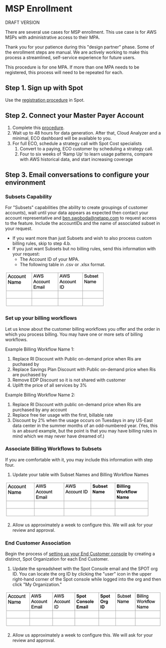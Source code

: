 # MSP Enrollment

DRAFT VERSION

There are several use cases for MSP enrollment. This use case is for AWS MSPs with administrative access to their MPA.

Thank you for your patience during this "design partner" phase. Some of the enrollment steps are manual. We are actively working to make this process a streamlined, self-service experience for future users.

This procedure is for one MPA. If more than one MPA needs to be registered, this process will need to be repeated for each.

## Step 1. Sign up with Spot

Use the [registration procedure](https://console.spotinst.com/spt/auth/signUp) in Spot.

## Step 2. Connect your Master Payer Account

1. Complete this [procedure](https://docs.spot.io/cloud-analyzer/getting-started/connect-your-aws-master-payer-account-existing-customer).
2. Wait up to 48 hours for data generation. After that, Cloud Analyzer and a minimal, ECO dashboard will be available to you.
3. For full ECO, schedule a strategy call with Spot Cost specialists
   1. Convert to a paying, ECO customer by scheduling a strategy call.
   2. Four to six weeks of ‘Ramp Up’ to learn usage patterns, compare with AWS historical data, and start increasing coverage

## Step 3. Email conversations to configure your environment

### Subsets Capability

For "Subsets" capabilities (the ability to create groupings of customer accounts), wait until your data appears as expected then contact your account representative and ben.swoboda@netapp.com to request access to the feature. Include the accountIDs and the name of associated subset in your request.

- If you want more than just Subsets and wish to also process custom billing rules, skip to step 4.b.
- If you just want Subsets but no billing rules, send this information with your request:
  - The Account ID of your MPA.
  - The following table in .csv or .xlsx format.

<img src="/design-documents/_media/msp-enrollment-01.png" width="321" height="114" />

### Set up your billing workflows

Let us know about the customer billing workflows you offer and the order in which you process billing. You may have one or more sets of billing workflows.

Example Billing Workflow Name 1:

1. Replace RI Discount with Public on-demand price when Ris are puchased by <accountID>
2. Replace Savings Plan Discount with Public on-demand price when Ris are puchased by <accountID>
3. Remove EDP Discount so it is not shared with customer
4. Uplift the price of all services by 3%

Example Billing Workflow Name 2:

1. Replace RI Discount with public on-demand price when Ris are purchased by any account
2. Replace free tier usage with the first, billable rate
3. Discount <serviceName> by 2% when the usage occurs on Tuesdays in any US-East data center in the summer months of an odd-numbered year. (Yes, this is an absurd example, but the point is that you may have billing rules in mind which we may never have dreamed of.)

### Associate Billing Workflows to Subsets

If you are comfortable with it, you may include this information with step four.

1. Update your table with Subset Names and Billing Workflow Names

<img src="/design-documents/_media/msp-enrollment-02.png" width="464" height="114" />
 

2. Allow us approximately a week to configure this. We will ask for your review and approval.

### End Customer Association

Begin the process of [setting up your End Customer console](https://console.spotinst.com/spt/auth/signUp) by creating a distinct, Spot Organization for each End Customer.

1. Update the spreadsheet with the Spot Console email and the SPOT org ID. You can locate the org ID by clicking the "user" icon in the upper right-hand corner of the Spot console while logged into the org and then click "My Organization."

<img src="/design-documents/_media/msp-enrollment-03.png" width="517" height="115" />

2. Allow us approximately a week to configure this. We will ask for your review and approval.
